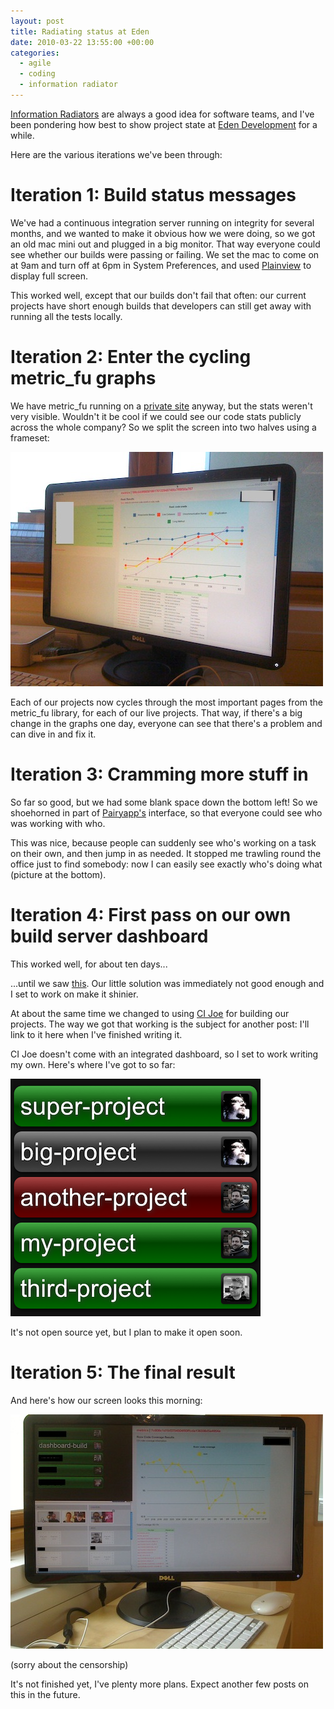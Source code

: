 ```yaml
---
layout: post
title: Radiating status at Eden
date: 2010-03-22 13:55:00 +00:00
categories:
  - agile
  - coding
  - information radiator
---
```

[Information Radiators](http://www.agileadvice.com/archives/2005/05/information_rad.html) are always a good idea for software teams, and I've been pondering how best to show project state at [Eden Development](http://edendevelopment.co.uk) for a while.

Here are the various iterations we've been through:

# Iteration 1: Build status messages

We've had a continuous integration server running on integrity for several months, and we wanted to make it obvious how we were doing, so we got an old mac mini out and plugged in a big monitor. That way everyone could see whether our builds were passing or failing. We set the mac to come on at 9am and turn off at 6pm in System Preferences, and used [Plainview](http://www.barbariangroup.com/software/plainview) to display full screen.

This worked well, except that our builds don't fail that often: our current projects have short enough builds that developers can still get away with running all the tests locally.

# Iteration 2: Enter the cycling metric_fu graphs

We have metric_fu running on a [private site](http://metrics.edendevelopment.co.uk) anyway, but the stats weren't very visible. Wouldn't it be cool if we could see our code stats publicly across the whole company? So we split the screen into two halves using a frameset:

![Our status board](/files/metric-fu.jpg)

Each of our projects now cycles through the most important pages from the metric_fu library, for each of our live projects. That way, if there's a big change in the graphs one day, everyone can see that there's a problem and can dive in and fix it.

# Iteration 3: Cramming more stuff in

So far so good, but we had some blank space down the bottom left! So we shoehorned in part of [Pairyapp's](http://pairyapp.com) interface, so that everyone could see who was working with who.

This was nice, because people can suddenly see who's working on a task on their own, and then jump in as needed. It stopped me trawling round the office just to find somebody: now I can easily see exactly who's doing what (picture at the bottom).

# Iteration 4: First pass on our own build server dashboard

This worked well, for about ten days... 

...until we saw [this](http://www.panic.com/blog/2010/03/the-panic-status-board/). Our little solution was immediately not good enough and I set to work on make it shinier.

At about the same time we changed to using [CI Joe](http://github.com/defunkt/cijoe) for building our projects. The way we got that working is the subject for another post: I'll link to it here when I've finished writing it. 

CI Joe doesn't come with an integrated dashboard, so I set to work writing my own. Here's where I've got to so far:

![My dashboard app](/files/dashboard-1.png)

It's not open source yet, but I plan to make it open soon.

# Iteration 5: The final result

And here's how our screen looks this morning:

![The final result](/files/dashboard-2.jpg)

(sorry about the censorship)

It's not finished yet, I've plenty more plans. Expect another few posts on this in the future.
